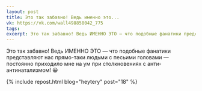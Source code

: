 ```yaml
---
layout: post
title: Это так забавно! Ведь именно это...
vk: https://vk.com/wall498858042_775
tags: 
excerpt: Это так забавно! Ведь ИМЕННО ЭТО — что подобные фанатики представляют нас прямо-таки людьми с песьими головами — постоянно приходило мне на ум при столкновениях с анти-антинатализмом! 😀
---
```

Это так забавно! Ведь ИМЕННО ЭТО — что подобные фанатики представляют нас прямо-таки людьми с песьими головами — постоянно приходило мне на ум при столкновениях с анти-антинатализмом! 😀

{% include repost.html blog="heytery" post="18" %}